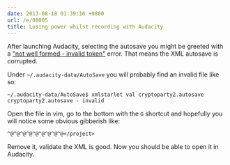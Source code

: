 ```yaml
---
date: 2013-08-18 01:39:16 +0800
url: /e/08005
title: Losing power whilst recording with Audacity
---
```



After launching Audacity, selecting the autosave you might be greeted with a ["not well formed - invalid token"](http://s.natalian.org/2013-08-16/1376642128_1366x768.png) error. That means the XML autosave is corrupted.

Under `~/.audacity-data/AutoSave` you will probably find an invalid file like so:

	~/.audacity-data/AutoSave$ xmlstarlet val cryptoparty2.autosave 
	cryptoparty2.autosave - invalid

Open the file in vim, go to the bottom with the `G` shortcut and hopefully you will notice some obvious gibberish like:

	^@^@^@^@^@^@^@^@^@</project>

Remove it, validate the XML is good. Now you should be able to open it in Audacity.
